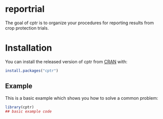 
# reportrial

<!-- badges: start -->
<!-- badges: end -->

The goal of cptr is to organize your procedures for reporting results from crop protection trials. 

# Installation

You can install the released version of cptr from [CRAN](https://CRAN.R-project.org) with:

``` r
install.packages("cptr")
```

## Example

This is a basic example which shows you how to solve a common problem:

``` r
library(cptr)
## basic example code
```

